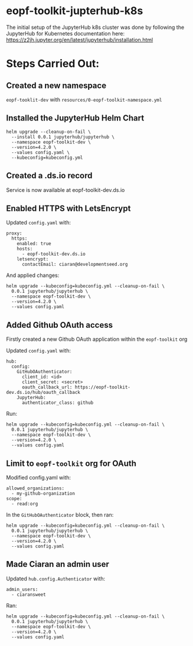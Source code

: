 # eopf-toolkit-jupterhub-k8s

The initial setup of the JupyterHub k8s cluster was done by following the JupyterHub for Kubernetes documentation here: https://z2jh.jupyter.org/en/latest/jupyterhub/installation.html

# Steps Carried Out:

## Created a new namespace

`eopf-tooklit-dev` with `resources/0-eopf-toolkit-namespace.yml`

## Installed the JupyterHub Helm Chart

```
helm upgrade --cleanup-on-fail \
  --install 0.0.1 jupyterhub/jupyterhub \
  --namespace eopf-toolkit-dev \
  --version=4.2.0 \
  --values config.yaml \
  --kubeconfig=kubeconfig.yml
```

## Created a .ds.io record

Service is now available at eopf-toolkit-dev.ds.io

## Enabled HTTPS with LetsEncrypt

Updated `config.yaml` with:

```
proxy:
  https:
    enabled: true
    hosts:
      - eopf-toolkit-dev.ds.io
    letsencrypt:
      contactEmail: ciaran@developmentseed.org
```

And applied changes:

```
helm upgrade --kubeconfig=kubeconfig.yml --cleanup-on-fail \
  0.0.1 jupyterhub/jupyterhub \
  --namespace eopf-toolkit-dev \
  --version=4.2.0 \
  --values config.yaml
```

## Added Github OAuth access

Firstly created a new Github OAuth application within the `eopf-toolkit` org

Updated `config.yaml` with:

```
hub:
  config:
    GitHubOAuthenticator:
      client_id: <id>
      client_secret: <secret>
      oauth_callback_url: https://eopf-toolkit-dev.ds.io/hub/oauth_callback
    JupyterHub:
      authenticator_class: github
```

Run:

```
helm upgrade --kubeconfig=kubeconfig.yml --cleanup-on-fail \
  0.0.1 jupyterhub/jupyterhub \
  --namespace eopf-toolkit-dev \
  --version=4.2.0 \
  --values config.yaml
```

## Limit to `eopf-toolkit` org for OAuth

Modified config.yaml with:

```
allowed_organizations:
  - my-github-organization
scope:
  - read:org
```

In the `GitHubOAuthenticator` block, then ran:

```
helm upgrade --kubeconfig=kubeconfig.yml --cleanup-on-fail \
  0.0.1 jupyterhub/jupyterhub \
  --namespace eopf-toolkit-dev \
  --version=4.2.0 \
  --values config.yaml
```

## Made Ciaran an admin user

Updated `hub.config.Authenticator` with:

```
admin_users:
  - ciaransweet
```

Ran:

```
helm upgrade --kubeconfig=kubeconfig.yml --cleanup-on-fail \
  0.0.1 jupyterhub/jupyterhub \
  --namespace eopf-toolkit-dev \
  --version=4.2.0 \
  --values config.yaml
```
